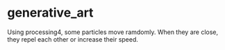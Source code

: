 # generative_art

Using processing4, some particles move ramdomly. When they are close, they repel each other or increase their speed.
